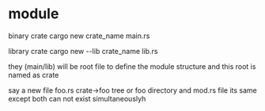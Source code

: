 # module

binary crate
cargo new crate_name
main.rs

library crate
cargo new --lib crate_name
lib.rs

they (main/lib) will be root file to define the 
module structure and this root is named as crate

say a new file foo.rs
crate->foo tree
or foo directory and mod.rs file its same
except both can not exist simultaneouslyh


